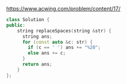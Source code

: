 https://www.acwing.com/problem/content/17/

```c++
class Solution {
public:
    string replaceSpaces(string &str) {
      string ans;
      for (const auto &c: str) {
        if (c == ' ') ans += "%20";
        else ans += c;
      }
      return ans;
    }
};
```
